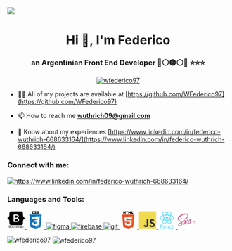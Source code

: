 <img src='https://res.cloudinary.com/dwyqyqadz/image/upload/v1662607450/Images/Banner-de-LinkedIn-FW_pmovae.png'  />
<h1 align="center">Hi 👋, I'm Federico</h1>
<h3 align="center">an Argentinian  Front End Developer 🔵⚪🟡⚪🔵 ⭐⭐⭐</h3>
<div>
  <p align="center"> 
    <a href="https://github.com/ryo-ma/github-profile-trophy"><img src="https://github-profile-trophy.vercel.app/?username=wfederico97" alt="wfederico97" /></a> 
  </p>
</div>

- 👨‍💻 All of my projects are available at [https://github.com/WFederico97](https://github.com/WFederico97)

- 📫 How to reach me **wuthrich09@gmail.com**

- 📄 Know about my experiences [https://www.linkedin.com/in/federico-wuthrich-668633164/](https://www.linkedin.com/in/federico-wuthrich-668633164/)

<h3 align="left">Connect with me:</h3>
<p align="left">
<a href="https://linkedin.com/in/https://www.linkedin.com/in/federico-wuthrich-668633164/" target="blank"><img align="center" src="https://raw.githubusercontent.com/rahuldkjain/github-profile-readme-generator/master/src/images/icons/Social/linked-in-alt.svg" alt="https://www.linkedin.com/in/federico-wuthrich-668633164/" height="30" width="40" /></a>
</p>

<h3 align="left">Languages and Tools:</h3>
<p align="left"> <a href="https://getbootstrap.com" target="_blank" rel="noreferrer"> <img src="https://raw.githubusercontent.com/devicons/devicon/master/icons/bootstrap/bootstrap-plain-wordmark.svg" alt="bootstrap" width="40" height="40"/> </a> <a href="https://www.w3schools.com/css/" target="_blank" rel="noreferrer"> <img src="https://raw.githubusercontent.com/devicons/devicon/master/icons/css3/css3-original-wordmark.svg" alt="css3" width="40" height="40"/> </a> <a href="https://www.figma.com/" target="_blank" rel="noreferrer"> <img src="https://www.vectorlogo.zone/logos/figma/figma-icon.svg" alt="figma" width="40" height="40"/> </a> <a href="https://firebase.google.com/" target="_blank" rel="noreferrer"> <img src="https://www.vectorlogo.zone/logos/firebase/firebase-icon.svg" alt="firebase" width="40" height="40"/> </a> <a href="https://git-scm.com/" target="_blank" rel="noreferrer"> <img src="https://www.vectorlogo.zone/logos/git-scm/git-scm-icon.svg" alt="git" width="40" height="40"/> </a> <a href="https://www.w3.org/html/" target="_blank" rel="noreferrer"> <img src="https://raw.githubusercontent.com/devicons/devicon/master/icons/html5/html5-original-wordmark.svg" alt="html5" width="40" height="40"/> </a> <a href="https://developer.mozilla.org/en-US/docs/Web/JavaScript" target="_blank" rel="noreferrer"> <img src="https://raw.githubusercontent.com/devicons/devicon/master/icons/javascript/javascript-original.svg" alt="javascript" width="40" height="40"/> </a> <a href="https://reactjs.org/" target="_blank" rel="noreferrer"> <img src="https://raw.githubusercontent.com/devicons/devicon/master/icons/react/react-original-wordmark.svg" alt="react" width="40" height="40"/> </a> <a href="https://sass-lang.com" target="_blank" rel="noreferrer"> <img src="https://raw.githubusercontent.com/devicons/devicon/master/icons/sass/sass-original.svg" alt="sass" width="40" height="40"/> </a> </p>

<p><img align="left" src="https://github-readme-stats.vercel.app/api/top-langs?username=wfederico97&show_icons=true&locale=en&layout=compact" alt="wfederico97" /></p>

<p>&nbsp;<img align="center" src="https://github-readme-stats.vercel.app/api?username=wfederico97&show_icons=true&locale=en" alt="wfederico97" /></p>
